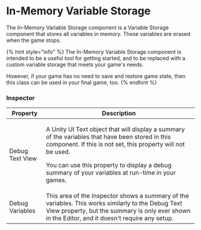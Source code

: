 # In-Memory Variable Storage

The In-Memory Variable Storage component is a Variable Storage component that stores all variables in memory. These variables are erased when the game stops.

{% hint style="info" %}
The In-Memory Variable Storage component is intended to be a useful tool for getting started, and to be replaced with a custom variable storage that meets your game's needs. 

However, if your game has no need to save and restore game state, then this class can be used in your final game, too.
{% endhint %}

### Inspector

|Property|Description|
|---|---|
|Debug Text View|<p>A Unity UI Text object that will display a summary of the variables that have been stored in this component. If this is not set, this property will not be used.</p><p>You can use this property to display a debug summary of your variables at run-time in your games.</p>|
|Debug Variables|This area of the Inspector shows a summary of the variables. This works similarly to the Debug Text View property, but the summary is only ever shown in the Editor, and it doesn't require any setup.|